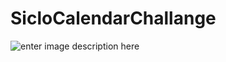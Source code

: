 # SicloCalendarChallange


![enter image description here](https://raw.githubusercontent.com/f3rn4d0n/SicloCalendarChallange/master/Documentation/VideoToGif_GIF.GIF)
<!--stackedit_data:
eyJoaXN0b3J5IjpbOTg1NTE5MDk2XX0=
-->